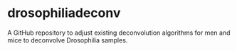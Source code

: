 # drosophiliadeconv
A GitHub repository to adjust existing deconvolution algorithms for men and mice to deconvolve Drosophilia samples.
